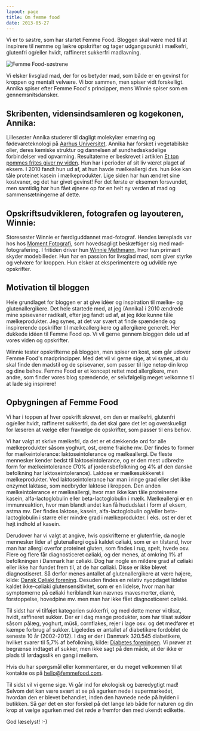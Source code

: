 ```yaml
---
layout: page
title: Om femme food
date: 2013-05-27
---
```


Vi er to søstre, som har startet Femme Food. Bloggen skal være med til at
inspirere til nemme og lækre opskrifter og tager udgangspunkt i mælkefri,
glutenfri og/eller hvidt, raffineret sukkerfri madlavning.

![Femme Food-søstrene](https://farm9.staticflickr.com/8779/17297694939_b0f5f46ed2.jpg)

Vi elsker livsglad mad, der for os betyder mad, som både er en gevinst for
kroppen og mentalt velvære. Vi bor sammen, men spiser vidt forskelligt. Annika
spiser efter Femme Food's principper, mens Winnie spiser som en gennemsnitsdansker.

## Skribenten, vidensindsamleren og kogekonen, Annika:
Lillesøster Annika studerer til dagligt molekylær ernæring og fødevareteknologi
på [Aarhus
Universitet](http://kandidat.au.dk/molekylaer-ernaering-og-foedevareteknologi/).
Annika har forsket i vegetabilske olier, deres kemiske struktur og dannelsen af
sundhedsskadelige forbindelser ved opvarming. Resultaterne er beskrevet i
artiklen [Et ton pommes frites giver ny
viden](http://eng.au.dk/aktuelt/nyheder/vis/artikel/et-ton-pommes-frites-giver-ny-viden/).
Hun har i perioder af sit liv været plaget af
eksem. I 2010 fandt hun ud af, at hun havde mælkeallergi dvs. hun ikke kan tåle
proteinet kasein i mælkeprodukter. Lige siden har hun ændret sine kostvaner, og
det har givet gevinst! For det første er eksemen forsvundet, men samtidig har
hun fået øjnene op for en helt ny verden af mad og sammensætningerne af dette.

## Opskriftsudvikleren, fotografen og layouteren, Winnie:
Storesøster Winnie er færdiguddannet mad-fotograf. Hendes læreplads var hos
hos [Moment Fotografi](http://momentfotografi.dk/), som hovedsagligt beskæftiger
sig med mad-fotografering. I fritiden driver hun [Winnie
Methmann](http://www.winniemethmann.com/), hvor hun primært skyder modebilleder.
Hun har en passion for livsglad mad, som giver styrke og velvære for kroppen.
Hun elsker at eksperimentere og udvikle nye opskrifter.



## Motivation til bloggen
Hele grundlaget for bloggen er at give idéer og inspiration til mælke- og
glutenallergikere. Det hele startede med, at jeg (Annika) i 2010 ændrede mine
spisevaner radikalt, efter jeg fandt ud af, at jeg ikke kunne tåle
mælkeprodukter. Jeg synes, at det var svært at finde spændende og inspirerende
opskrifter til mælkeallergikere og allergikere generelt. Her dukkede idéen til
Femme Food op. Vi vil gerne gennem bloggen dele ud af vores viden og opskrifter.

Winnie tester opskrifterne på bloggen, men spiser en kost, som går udover Femme
Food's madprincipper.  Med det vil vi gerne sige, at vi synes, at du skal finde
den madstil og de spisevaner, som passer til lige netop din krop og dine behov.
Femme Food er et koncept rettet mod allergikere, men andre, som finder vores
blog spændende, er selvfølgelig meget velkomne til at lade sig inspirere!





## Opbygningen af Femme Food

Vi har i toppen af hver opskrift skrevet, om den er mælkefri, glutenfri
og/eller hvidt, raffineret sukkerfri, da det skal gøre det let og overskueligt for læseren at vælge
eller fravælge de opskrifter, som passer til ens behov.

Vi har valgt at skrive mælkefri, da det er et dækkende ord for alle mælkeprodukter såsom yoghurt, ost, creme fraiche mv. Der findes to former for mælkeintolerance: laktoseintolerance og mælkeallergi.  De fleste mennesker kender bedst til
laktoseintolerance, og er den mest udbredte form for mælkeintolerance (70% af
jordensbefolkning og 4% af den danske befolkning har
laktoseintolerance). Laktose er mælkesukkkeret i
mælkeprodukter. Ved laktoseintolerance har man i ringe grad eller slet ikke enzymet laktase, som nedbryder laktose i kroppen.
Den anden mælkeintolerance er mælkeallergi, hvor man ikke kan tåle proteinerne kasein, alfa-lactoglobulin eller beta-lactoglobulin i mælk. Mælkeallergi er en immunreaktion, hvor man blandt andet kan få hududslæt i form af eksem, astma mv.
Der findes laktose, kasein, alfa-lactoglobulin og/eller beta-lactoglobulin i større eller mindre grad i mælkeprodukter. I eks. ost er der et højt indhold af kasein.

Derudover har vi valgt at angive, hvis opskrifterne er glutenfrie, da nogle
mennesker lider af glutenallergi også kaldet cøliaki, som er en tilstand, hvor man har allergi overfor
proteinet gluten, som findes i rug, spelt, hvede osv. 
Flere og flere får diagnosticeret cøliaki, og der menes, at omkring 1% af
befolkningen i Danmark har cøliaki. Dog har nogle en mildere grad af cøliaki
eller ikke har fundet frem til, at de har cøliaki. Disse er ikke blevet
diagnostiseret. Så derfor menes antallet af glutenallergikere at være højere,
kilde: [Dansk Cøliaki forening](http://www.coeliaki.dk/dk/).
Desuden findes en relativ nyopdaget lidelse kaldet ikke-cøliaki glutensensitivitet, som er en lidelse, hvor man har symptomerne på cøliaki heriblandt kan nævnes mavesmerter, diarré, forstoppelse, hovedpine mv. men man har ikke fået diagnosticeret cøliaki. 


Til sidst har vi tilføjet kategorien sukkerfri, og med dette mener vi tilsat, hvidt,
raffineret sukker. Der er i dag mange produkter, som har tilsat sukker såsom
pålæg, yoghurt, müsli, cornflakes, rejer i lage osv. og det
medfører et kæmpe forbrug af sukker. Ligeledes er antallet af diabetikere
fordoblet de seneste 10 år (2002-2012). I dag er der i Danmark 320.545
diabetikere, hvilket svarer til 5,7% af befolkning, kilde: [Diabetes
foreningen](http://diabetes.dk/presse/diabetes-i-tal/diabetes-i-danmark.aspx).
Vi prøver at begrænse indtaget af sukker,
men ikke sagt på den måde, at der ikke er plads til lørdagsslik en gang i
mellem.

Hvis du har spørgsmål eller kommentarer, er du meget velkommen til at kontakte os
på hello@femmefood.com.

Til sidst vil vi gerne sige. Vi går ind for økologisk og bæredygtigt mad! Selvom det kan
være svært at se på agurken nede i supermarkedet, hvordan den er blevet
behandlet, inden den havnede nede på hylden i butikken. Så gør det en stor
forskel på det lange løb både for naturen og din krop at vælge agurken med det
røde ø fremfor den med ukendt edikette.


God læselyst! :-)
